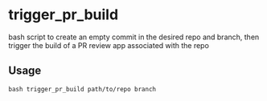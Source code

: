 # trigger_pr_build
bash script to create an empty commit in the desired repo and branch, then trigger the build of a PR review app associated with the repo

## Usage
```
bash trigger_pr_build path/to/repo branch
```
